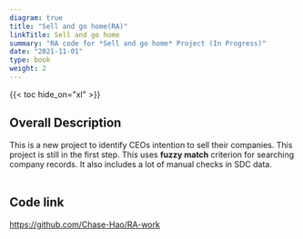 ```yaml
---
diagram: true
title: "Sell and go home(RA)"
linkTitle: Sell and go home
summary: "RA code for *Sell and go home* Project (In Progress)"
date: "2021-11-01"
type: book
weight: 2
---
```

{{< toc hide_on="xl" >}}
## Overall Description
This is a new project to identify CEOs intention to sell their companies. 
This project is still in the first step. This uses **fuzzy match** criterion for searching company records. It also includes a lot of manual checks in SDC data.
<br></br>
## Code link

<u>https://github.com/Chase-Hao/RA-work</u>
<br></br>




